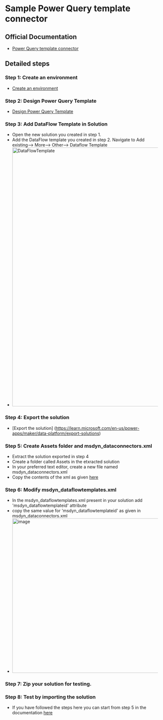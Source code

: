 # Sample Power Query template connector

## Official Documentation
- [Power  Query template connector](https://learn.microsoft.com/en-us/industry/sustainability/sustainability-manager-connector-build-power-query-template)


## Detailed steps
### Step 1: Create an environment
- [Create an environment](https://learn.microsoft.com/en-us/industry/sustainability/sustainability-manager-connector-build-power-query-template#step-1-create-an-environment)

### Step 2: Design Power Query Template
- [Design Power Query Template](https://learn.microsoft.com/en-us/industry/sustainability/sustainability-manager-import-data-power-query-templates#design-a-power-query-template)

### Step 3: Add DataFlow Template in Solution
- Open the new solution you created in step 1. 
- Add the DataFlow template you created in step 2. Navigate to  Add existing--> More--> Other--> Dataflow Template
- <img width="851" alt="DataFlowTemplate" src="https://github.com/user-attachments/assets/6d076581-48b9-4d5d-8140-adfe7ce40f5f">


### Step 4: Export the solution
- [Export the solution] (https://learn.microsoft.com/en-us/power-apps/maker/data-platform/export-solutions)

### Step 5: Create Assets folder and msdyn_dataconnectors.xml
- Extract the solution exported in step 4
- Create a folder called Assets in the etxracted solution
- In your preferred text editor, create a new file named msdyn_dataconnectors.xml
- Copy the contents of the xml as given [here](https://learn.microsoft.com/en-us/industry/sustainability/sustainability-manager-connector-build-power-query-template#create-the-msdyn_dataconnectorsxml-file)

### Step 6: Modify msdyn_dataflowtemplates.xml
- In the msdyn_dataflowtemplates.xml present in your solution add 'msdyn_dataflowtemplateid' attribute
- copy the same value for 'msdyn_dataflowtemplateid' as given in msdyn_dataconnectors.xml
- <img width="508" alt="image" src="https://github.com/user-attachments/assets/06799241-4977-4867-b77a-80c694fa187b">

### Step 7: Zip your solution for testing.

### Step 8: Test by importing the solution
- If you have followed the steps here you can start from step 5 in the documentation [here](https://learn.microsoft.com/en-us/industry/sustainability/sustainability-manager-connector-test-distribute)
